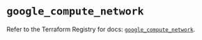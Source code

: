 # `google_compute_network`

Refer to the Terraform Registry for docs: [`google_compute_network`](https://registry.terraform.io/providers/hashicorp/google/5.41.0/docs/resources/compute_network).
